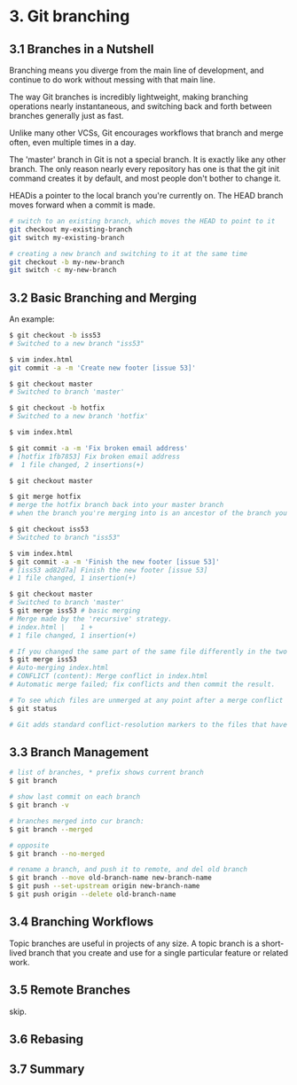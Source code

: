 # 3. Git branching
## 3.1 Branches in a Nutshell
Branching means you diverge from the main line of development, and continue to do work without messing with that main line.

The way Git branches is incredibly lightweight, making branching operations nearly instantaneous, and switching back and forth between branches generally just as fast. 

Unlike many other VCSs, Git encourages workflows that branch and merge often, even multiple times in a day.

The 'master' branch in Git is not a special branch. It is exactly like any other branch. The only reason nearly every repository has one is that the git init command creates it by default, and most people don't bother to change it.

HEADis a pointer to the local branch you're currently on. The HEAD branch moves forward when a commit is made. 

```sh
# switch to an existing branch, which moves the HEAD to point to it
git checkout my-existing-branch
git switch my-existing-branch

# creating a new branch and switching to it at the same time
git checkout -b my-new-branch
git switch -c my-new-branch
```

## 3.2 Basic Branching and Merging
An example:
```sh
$ git checkout -b iss53
# Switched to a new branch "iss53"

$ vim index.html
git commit -a -m 'Create new footer [issue 53]'

$ git checkout master
# Switched to branch 'master'

$ git checkout -b hotfix
# Switched to a new branch 'hotfix'

$ vim index.html

$ git commit -a -m 'Fix broken email address'
# [hotfix 1fb7853] Fix broken email address
#  1 file changed, 2 insertions(+)

$ git checkout master

$ git merge hotfix
# merge the hotfix branch back into your master branch
# when the branch you're merging into is an ancestor of the branch you're merging from - this is called a "fast-forward".

$ git checkout iss53
# Switched to branch "iss53"

$ vim index.html
$ git commit -a -m 'Finish the new footer [issue 53]'
# [iss53 ad82d7a] Finish the new footer [issue 53]
# 1 file changed, 1 insertion(+)

$ git checkout master
# Switched to branch 'master'
$ git merge iss53 # basic merging
# Merge made by the 'recursive' strategy.
# index.html |    1 +
# 1 file changed, 1 insertion(+)

# If you changed the same part of the same file differently in the two branches you're merging, Git won't be able to merge them cleanly.
$ git merge iss53
# Auto-merging index.html
# CONFLICT (content): Merge conflict in index.html
# Automatic merge failed; fix conflicts and then commit the result.

# To see which files are unmerged at any point after a merge conflict
$ git status

# Git adds standard conflict-resolution markers to the files that have conflicts, # so you can open them manually and resolve those conflicts.

```

## 3.3 Branch Management
```sh
# list of branches, * prefix shows current branch
$ git branch

# show last commit on each branch
$ git branch -v

# branches merged into cur branch:
$ git branch --merged

# opposite
$ git branch --no-merged

# rename a branch, and push it to remote, and del old branch
$ git branch --move old-branch-name new-branch-name
$ git push --set-upstream origin new-branch-name
$ git push origin --delete old-branch-name

```

## 3.4 Branching Workflows
Topic branches are useful in projects of any size. A topic branch is a short-lived branch that you create and use for a single particular feature or related work. 

## 3.5 Remote Branches
skip.

## 3.6 Rebasing



## 3.7 Summary



































